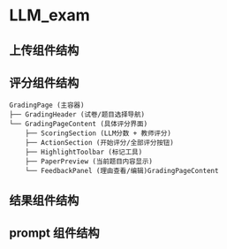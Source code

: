 # LLM_exam

## 上传组件结构

## 评分组件结构

```
GradingPage (主容器)
├── GradingHeader (试卷/题目选择导航)
└── GradingPageContent (具体评分界面)
    ├── ScoringSection (LLM分数 + 教师评分)
    ├── ActionSection (开始评分/全部评分按钮)
    ├── HighlightToolbar (标记工具)
    ├── PaperPreview (当前题目内容显示)
    └── FeedbackPanel (理由查看/编辑)GradingPageContent

```

## 结果组件结构

## prompt 组件结构

